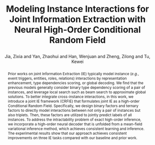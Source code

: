 ---
layout: pub
type: inproceedings
key: highie
title: >
    Modeling Instance Interactions for Joint Information Extraction with Neural High-Order Conditional Random Field
author: Jia, Zixia and Yan, Zhaohui and Han, Wenjuan and Zheng, Zilong and Tu, Kewei
abbr: ACL'23
# booktitle: Proceedings of the 61st Annual Meeting of the Association for Computational Linguistics (ACL)
booktitle: ACL
correspondence: Zheng, Zilong and Tu, Kewei
year: 2023
selected: false
code: https://github.com/bigai-nlco/CRFIE
pdf: JointIE/acl23joint.pdf
abstract: >
    Prior works on joint Information Extraction (IE) typically model instance (<em>e.g.</em>, event triggers, entities, roles, relations) interactions by representation enhancement, type dependencies scoring, or global decoding. We find that the previous models generally consider binary type dependency scoring of a pair of instances, and leverage local search such as beam search to approximate global solutions. To better integrate cross-instance interactions, in this work, we introduce a joint IE framework (CRFIE) that formulates joint IE as a high-order Conditional Random Field. Specifically, we design binary factors and ternary factors to directly model interactions between not only a pair of instances but also triplets. Then, these factors are utilized to jointly predict labels of all instances. To address the intractability problem of exact high-order inference, we incorporate a high-order neural decoder that is unfolded from a mean-field variational inference method, which achieves consistent learning and inference. The experimental results show that our approach achieves consistent improvements on three IE tasks compared with our baseline and prior work.
bibtex: >
    @inproceedings{jia2023joint,
        title={Modeling Instance Interactions for Joint Information Extraction with Neural High-Order Conditional Random Field},
        author={Jia, Zixia and Yan, Zhaohui and Han, Wenjuan and Zheng, Zilong and Tu, Kewei},
        booktitle={Proceedings of the 61st Annual Meeting of the Association for Computational Linguistics (ACL)},
        year={2023}
    }
---